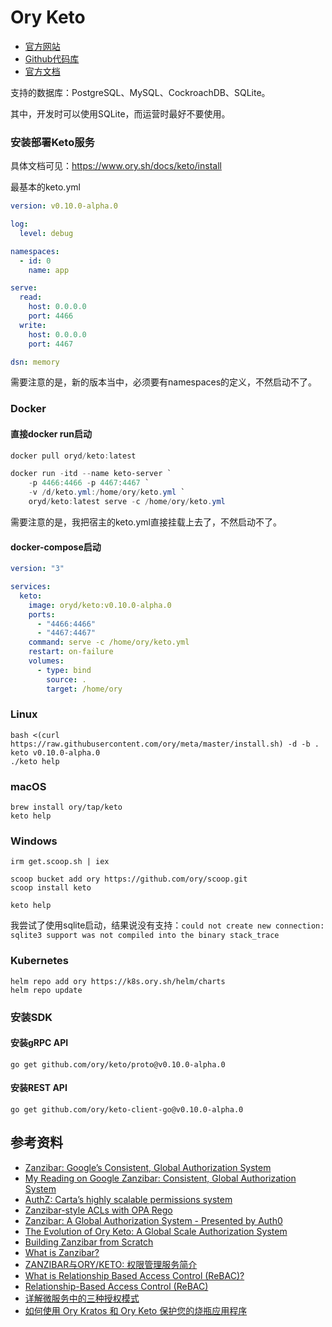 # Ory Keto

- [官方网站](https://www.ory.sh/keto/)
- [Github代码库](https://github.com/ory/keto-client-go)
- [官方文档](https://www.ory.sh/docs/keto/sdk/go)

支持的数据库：PostgreSQL、MySQL、CockroachDB、SQLite。

其中，开发时可以使用SQLite，而运营时最好不要使用。

### 安装部署Keto服务

具体文档可见：<https://www.ory.sh/docs/keto/install>

最基本的keto.yml

```yaml
version: v0.10.0-alpha.0

log:
  level: debug

namespaces:
  - id: 0
    name: app

serve:
  read:
    host: 0.0.0.0
    port: 4466
  write:
    host: 0.0.0.0
    port: 4467

dsn: memory
```

需要注意的是，新的版本当中，必须要有namespaces的定义，不然启动不了。

### Docker

#### 直接docker run启动

```powershell
docker pull oryd/keto:latest

docker run -itd --name keto-server `
    -p 4466:4466 -p 4467:4467 `
    -v /d/keto.yml:/home/ory/keto.yml `
    oryd/keto:latest serve -c /home/ory/keto.yml
```

需要注意的是，我把宿主的keto.yml直接挂载上去了，不然启动不了。

#### docker-compose启动

```yaml
version: "3"

services:
  keto:
    image: oryd/keto:v0.10.0-alpha.0
    ports:
      - "4466:4466"
      - "4467:4467"
    command: serve -c /home/ory/keto.yml
    restart: on-failure
    volumes:
      - type: bind
        source: .
        target: /home/ory
```

### Linux

```shell
bash <(curl https://raw.githubusercontent.com/ory/meta/master/install.sh) -d -b . keto v0.10.0-alpha.0
./keto help
```

### macOS

```shell
brew install ory/tap/keto
keto help
```

### Windows

```shell
irm get.scoop.sh | iex

scoop bucket add ory https://github.com/ory/scoop.git
scoop install keto

keto help
```

我尝试了使用sqlite启动，结果说没有支持：`could not create new connection: sqlite3 support was not compiled into the binary stack_trace`

### Kubernetes

```shell
helm repo add ory https://k8s.ory.sh/helm/charts
helm repo update
```

### 安装SDK

#### 安装gRPC API

```shell
go get github.com/ory/keto/proto@v0.10.0-alpha.0
```

#### 安装REST API

```shell
go get github.com/ory/keto-client-go@v0.10.0-alpha.0
```

## 参考资料

- [Zanzibar: Google’s Consistent, Global Authorization System](https://research.google/pubs/pub48190/)
- [My Reading on Google Zanzibar: Consistent, Global Authorization System](https://pushpalanka.medium.com/my-reading-on-google-zanzibar-consistent-global-authorization-system-f4a12df85cbb)
- [AuthZ: Carta’s highly scalable permissions system](https://medium.com/building-carta/authz-cartas-highly-scalable-permissions-system-782a7f2c840f)
- [Zanzibar-style ACLs with OPA Rego](https://gruchalski.com/posts/2022-05-07-zanzibar-style-acls-with-opa-rego/)
- [Zanzibar: A Global Authorization System - Presented by Auth0](https://zanzibar.academy/)
- [The Evolution of Ory Keto: A Global Scale Authorization System](https://www.ory.sh/keto-zanzibar-evolution/)
- [Building Zanzibar from Scratch](https://www.osohq.com/post/zanzibar)
- [What is Zanzibar?](https://authzed.com/blog/what-is-zanzibar/)
- [ZANZIBAR与ORY/KETO: 权限管理服务简介](https://chennima.github.io/keto-permission-manager-introduction)
- [What is Relationship Based Access Control (ReBAC)?](https://www.ubisecure.com/access-management/what-is-relationship-based-access-control-rebac/)
- [Relationship-Based Access Control (ReBAC)](https://www.osohq.com/academy/relationship-based-access-control-rebac)
- [详解微服务中的三种授权模式](https://www.infoq.cn/article/rl6g3buvaal8aiwvugdf)
- [如何使用 Ory Kratos 和 Ory Keto 保护您的烧瓶应用程序](https://devpress.csdn.net/python/62f99ab8c6770329307fef6d.html)
